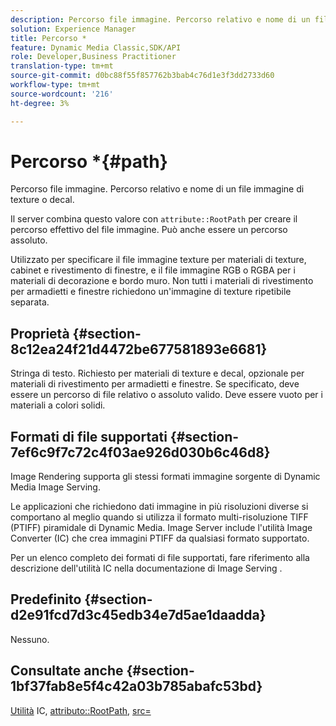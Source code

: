 ```yaml
---
description: Percorso file immagine. Percorso relativo e nome di un file immagine di texture o decal.
solution: Experience Manager
title: Percorso *
feature: Dynamic Media Classic,SDK/API
role: Developer,Business Practitioner
translation-type: tm+mt
source-git-commit: d0bc88f55f857762b3bab4c76d1e3f3dd2733d60
workflow-type: tm+mt
source-wordcount: '216'
ht-degree: 3%

---
```



# Percorso *{#path}

Percorso file immagine. Percorso relativo e nome di un file immagine di texture o decal.

Il server combina questo valore con `attribute::RootPath` per creare il percorso effettivo del file immagine. Può anche essere un percorso assoluto.

Utilizzato per specificare il file immagine texture per materiali di texture, cabinet e rivestimento di finestre, e il file immagine RGB o RGBA per i materiali di decorazione e bordo muro. Non tutti i materiali di rivestimento per armadietti e finestre richiedono un&#39;immagine di texture ripetibile separata.

## Proprietà {#section-8c12ea24f21d4472be677581893e6681}

Stringa di testo. Richiesto per materiali di texture e decal, opzionale per materiali di rivestimento per armadietti e finestre. Se specificato, deve essere un percorso di file relativo o assoluto valido. Deve essere vuoto per i materiali a colori solidi.

## Formati di file supportati {#section-7ef6c9f7c72c4f03ae926d030b6c46d8}

Image Rendering supporta gli stessi formati immagine sorgente di Dynamic Media Image Serving.

Le applicazioni che richiedono dati immagine in più risoluzioni diverse si comportano al meglio quando si utilizza il formato multi-risoluzione TIFF (PTIFF) piramidale di Dynamic Media. Image Server include l&#39;utilità Image Converter (IC) che crea immagini PTIFF da qualsiasi formato supportato.

Per un elenco completo dei formati di file supportati, fare riferimento alla descrizione dell&#39;utilità IC nella documentazione di Image Serving .

## Predefinito {#section-d2e91fcd7d3c45edb34e7d5ae1daadda}

Nessuno.

## Consultate anche {#section-1bf37fab8e5f4c42a03b785abafc53bd}

[Utilità](/help/aem-is-ir-api/is-api/is-utils/utilities/r-ic.md)  IC,  [attributo::RootPath](/help/aem-is-ir-api/ir-api/material-cat/image-rendering-api-ref/c-ir-material-catalog/c-ir-attributes-reference/r-ir-rootpath.md),  [src=](/help/aem-is-ir-api/ir-api/http-protocol/image-rendering-api-ref/c-ir-http-protocol-ref/c-ir-http-protocol-command-reference/r-ir-src.md)
